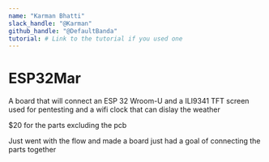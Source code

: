 ```yaml
---
name: "Karman Bhatti"
slack_handle: "@Karman"
github_handle: "@DefaultBanda"
tutorial: # Link to the tutorial if you used one
---
```


# ESP32Mar

<!-- Describe your board in 2-3 sentences. What are you making? What will it do? -->
A board that will connect an ESP 32 Wroom-U and a ILI9341 TFT screen used for pentesting and a wifi clock that can dislay the weather

<!-- How much is it going to cost? -->

$20 for the parts excluding the pcb

<!-- Tell us a little bit about your design process. What were some challenges? What helped? ***Totally optional*** -->
Just went with the flow and made a board just had a goal of connecting the parts together
